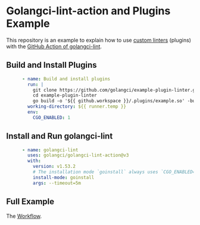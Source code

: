 # Golangci-lint-action and Plugins Example

This repository is an example to explain how to use [custom linters](https://golangci-lint.run/contributing/new-linters/#how-to-add-a-private-linter-to-golangci-lint) (plugins) with the [GitHub Action of golangci-lint](https://github.com/golangci/golangci-lint-action).

## Build and Install Plugins

```yml
      - name: Build and install plugins
        run: |
          git clone https://github.com/golangci/example-plugin-linter.git
          cd example-plugin-linter
          go build -o '${{ github.workspace }}/.plugins/example.so' -buildmode=plugin plugin/example.go
        working-directory: ${{ runner.temp }}
        env:
          CGO_ENABLED: 1
```

## Install and Run golangci-lint

```yml
      - name: golangci-lint
        uses: golangci/golangci-lint-action@v3
        with:
          version: v1.53.2
          # The installation mode `goinstall` always uses `CGO_ENABLED=1`.
          install-mode: goinstall
          args: --timeout=5m
```

## Full Example

The [Workflow](https://github.com/golangci/golangci-lint-action-plugin-example/blob/main/.github/workflows/basic.yml).
